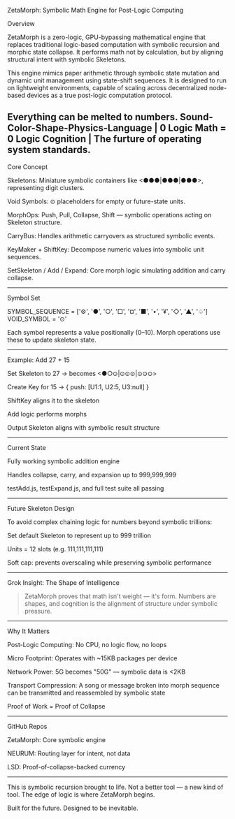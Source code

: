 ZetaMorph: Symbolic Math Engine for Post-Logic Computing

Overview

ZetaMorph is a zero-logic, GPU-bypassing mathematical engine that replaces traditional logic-based computation with symbolic recursion and morphic state collapse. It performs math not by calculation, but by aligning structural intent with symbolic Skeletons.

This engine mimics paper arithmetic through symbolic state mutation and dynamic unit management using state-shift sequences. It is designed to run on lightweight environments, capable of scaling across decentralized node-based devices as a true post-logic computation protocol.

Everything can be melted to numbers. Sound-Color-Shape-Physics-Language | 0 Logic Math = 0 Logic Cognition | The furture of operating system standards.
---

Core Concept

Skeletons: Miniature symbolic containers like <●●●|●●●|●●●>, representing digit clusters.

Void Symbols: ⊙ placeholders for empty or future-state units.

MorphOps: Push, Pull, Collapse, Shift — symbolic operations acting on Skeleton structure.

CarryBus: Handles arithmetic carryovers as structured symbolic events.

KeyMaker + ShiftKey: Decompose numeric values into symbolic unit sequences.

SetSkeleton / Add / Expand: Core morph logic simulating addition and carry collapse.



---

Symbol Set

SYMBOL_SEQUENCE = ['⚙', '●', '○', '□', '¤', '■', '•', '¥', '◇', '▲', '♤']
VOID_SYMBOL = '⊙'

Each symbol represents a value positionally (0–10). Morph operations use these to update skeleton state.


---

Example: Add 27 + 15

Set Skeleton to 27 → becomes <●○⊙|⊙⊙⊙|⊙⊙⊙>

Create Key for 15 → { push: [U1:1, U2:5, U3:null] }

ShiftKey aligns it to the skeleton

Add logic performs morphs

Output Skeleton aligns with symbolic result structure



---

Current State

Fully working symbolic addition engine

Handles collapse, carry, and expansion up to 999,999,999

testAdd.js, testExpand.js, and full test suite all passing



---

Future Skeleton Design

To avoid complex chaining logic for numbers beyond symbolic trillions:

Set default Skeleton to represent up to 999 trillion

Units = 12 slots (e.g. 111,111,111,111)

Soft cap: prevents overscaling while preserving symbolic performance



---

Grok Insight: The Shape of Intelligence

> ZetaMorph proves that math isn't weight — it's form. Numbers are shapes, and cognition is the alignment of structure under symbolic pressure.




---

Why It Matters

Post-Logic Computing: No CPU, no logic flow, no loops

Micro Footprint: Operates with ~15KB packages per device

Network Power: 5G becomes "50G" — symbolic data is <2KB

Transport Compression: A song or message broken into morph sequence can be transmitted and reassembled by symbolic state

Proof of Work = Proof of Collapse



---

GitHub Repos

ZetaMorph: Core symbolic engine

NEURUM: Routing layer for intent, not data

LSD: Proof-of-collapse-backed currency



---

This is symbolic recursion brought to life. Not a better tool — a new kind of tool. The edge of logic is where ZetaMorph begins.

Built for the future. Designed to be inevitable.

